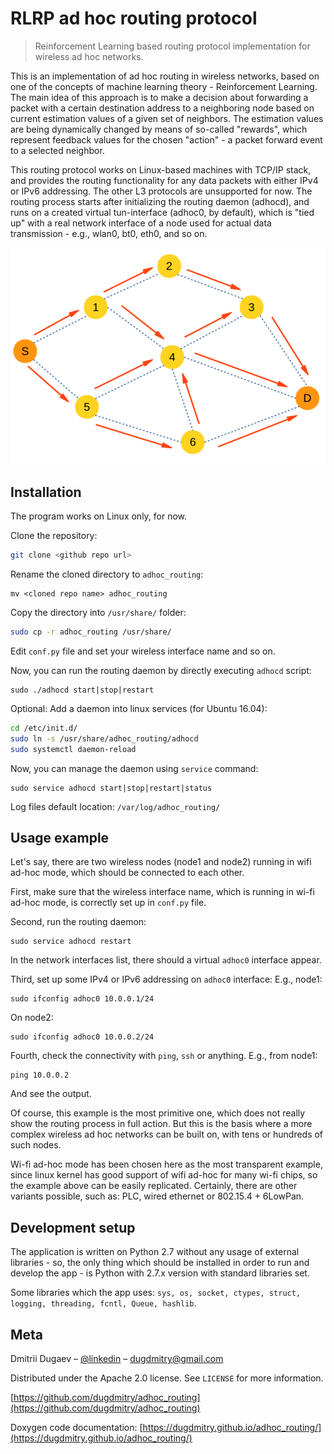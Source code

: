 # RLRP ad hoc routing protocol
> Reinforcement Learning based routing protocol implementation
> for wireless ad hoc networks.

This is an implementation of ad hoc routing in wireless networks, based
on one of the concepts of machine learning theory - Reinforcement Learning.
The main idea of this approach is to make a decision about forwarding a
packet with a certain destination address to a neighboring node based on
current estimation values of a given set of neighbors. The estimation
values are being dynamically changed by means of so-called "rewards", which
represent feedback values for the chosen "action" - a packet forward event
to a selected neighbor.

This routing protocol works on Linux-based machines with TCP/IP stack, and
provides the routing functionality for any data packets with either IPv4 or
IPv6 addressing. The other L3 protocols are unsupported for now. The routing
process starts after initializing the routing daemon (adhocd), and runs on
a created virtual tun-interface (adhoc0, by default), which is "tied up" with
a real network interface of a node used for actual data transmission -
e.g., wlan0, bt0, eth0, and so on.


![](resources/header.png)

## Installation

The program works on Linux only, for now.

Clone the repository:

```sh
git clone <github repo url>
```

Rename the cloned directory to ``adhoc_routing``:
```
mv <cloned repo name> adhoc_routing
```

Copy the directory into ``/usr/share/`` folder:

```sh
sudo cp -r adhoc_routing /usr/share/
```

Edit ``conf.py`` file and set your wireless interface name and so on.

Now, you can run the routing daemon by directly executing ``adhocd`` script:
```
sudo ./adhocd start|stop|restart
```

Optional: Add a daemon into linux services (for Ubuntu 16.04):

```sh
cd /etc/init.d/
sudo ln -s /usr/share/adhoc_routing/adhocd
sudo systemctl daemon-reload
```
Now, you can manage the daemon using ``service`` command:
```
sudo service adhocd start|stop|restart|status
```

Log files default location: ``/var/log/adhoc_routing/``

## Usage example

Let's say, there are two wireless nodes (node1 and node2) running in
wifi ad-hoc mode, which should be connected to each other.

First, make sure that the wireless interface name, which is running in
wi-fi ad-hoc mode, is correctly set up in ``conf.py`` file.

Second, run the routing daemon:
```
sudo service adhocd restart
```
In the network interfaces list, there should a virtual ``adhoc0`` interface
appear.

Third, set up some IPv4 or IPv6 addressing on ``adhoc0`` interface:
E.g., node1:
```
sudo ifconfig adhoc0 10.0.0.1/24
```
On node2:
```
sudo ifconfig adhoc0 10.0.0.2/24
```

Fourth, check the connectivity with ``ping``, ``ssh`` or anything. E.g., from node1:
```
ping 10.0.0.2
```
And see the output.

Of course, this example is the most primitive one, which does not really
show the routing process in full action. But this is the basis where a
more complex wireless ad hoc networks can be built on, with tens or
hundreds of such nodes.

Wi-fi ad-hoc mode has been chosen here as the most transparent example,
since linux kernel has good support of wifi ad-hoc for many wi-fi
chips, so the example above can be easily replicated. Certainly, there
are other variants possible, such as: PLC, wired ethernet or
802.15.4 + 6LowPan.

## Development setup

The application is written on Python 2.7 without any usage of external
libraries - so, the only thing which should be installed in order to run
and develop the app - is Python with 2.7.x version with standard
libraries set.

Some libraries which the app uses:
``sys, os, socket, ctypes, struct, logging, threading, fcntl, Queue, hashlib``.

## Meta

Dmitrii Dugaev – [@linkedin](https://www.linkedin.com/in/ddugaev) – dugdmitry@gmail.com

Distributed under the Apache 2.0 license. See ``LICENSE`` for more information.

[https://github.com/dugdmitry/adhoc_routing](https://github.com/dugdmitry/adhoc_routing)

Doxygen code documentation:
[https://dugdmitry.github.io/adhoc_routing/](https://dugdmitry.github.io/adhoc_routing/)
